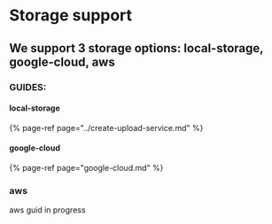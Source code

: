 # Storage support

## We support 3 storage options: local-storage, google-cloud, aws

### GUIDES:

#### local-storage

{% page-ref page="../create-upload-service.md" %}

#### google-cloud

{% page-ref page="google-cloud.md" %}

### aws

aws guid in progress

###  

